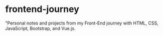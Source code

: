 # frontend-journey
"Personal notes and projects from my Front-End journey with HTML, CSS, JavaScript, Bootstrap, and Vue.js.
